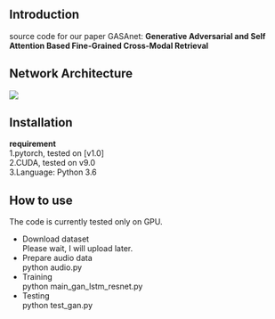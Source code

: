## Introduction
source code for our paper GASAnet: **Generative Adversarial and Self Attention Based Fine-Grained Cross-Modal Retrieval**
## Network Architecture
![](https://github.com/gasanet/GASA/blob/master/gan.jpg)
## Installation
**requirement**  
1.pytorch, tested on [v1.0]  
2.CUDA, tested on v9.0  
3.Language: Python 3.6
## How to use
The code is currently tested only on GPU.
* Download dataset  
Please wait, I will upload later.
* Prepare audio data  
python audio.py
* Training  
python main_gan_lstm_resnet.py
* Testing  
python test_gan.py

